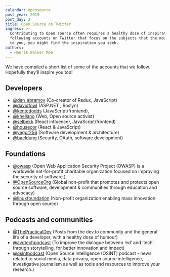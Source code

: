 ```yaml
---
calendar: opensource
post_year: 2019
post_day: 2
title: Open Source on Twitter
ingress: >-
  Contributing to Open source often requires a healthy dose of inspiration. By
  following accounts on Twitter that focus on the subjects that the most matter
  to you, you might find the inspiration you seek.
authors:
  - Henrik Walker Moe
---
```

We have compiled a short list of some of the accounts that we follow. Hopefully they'll inspire you too!

## Developers

* [@dan_abramov](https://twitter.com/dan_abramov) (Co-creator of Redux, JavaScript)
* [@davidfowl](https://twitter.com/davidfowl) (ASP.NET , Roslyn)
* [@kentcdodds](https://twitter.com/kentcdodds) (JavaScript/frontend), 
* [@khellang](https://twitter.com/khellang) (Web, Open source activist)
* [@selbekk](https://twitter.com/selbekk) (React influencer, JavaScript/frontend)
* [@housecor](https://twitter.com/housecor) (React & JavaScript)
* [@yegor256](https://twitter.com/yegor256) (Software development & architecture)
* [@baeldung](https://twitter.com/baeldung) (Security, OAuth, software development)

## Foundations

* [@owasp](https://twitter.com/owasp) (Open Web Application Security Project (OWASP) is a worldwide not-for-profit charitable organization focused on improving the security of software.)
* [@OpenSourceOrg](https://twitter.com/opensourceorg) (Global non-profit that promotes and protects open source software, development & communities through education and advocacy)
* [@linuxfoundation](https://twitter.com/linuxfoundation) (Non-profit organization enabling mass innovation through open source)

## Podcasts and communities

* [@ThePracticalDev](https://twitter.com/ThePracticalDev) (Posts from the dev.to community and the general life of a developer, with a healthy dose of humour)
* [@avdtechpodcast](https://twitter.com/PodcastEdtech) (To improve the dialogue between ‘ed’ and ‘tech’ through storytelling, for better innovation and impact)
* [@osintpodcast](https://twitter.com/osintpodcast) (Open Source Intelligence (OSINT) podcast - news related to social media, data privacy, open source intelligence, investigative journalism as well as tools and resources to improve your research.)

